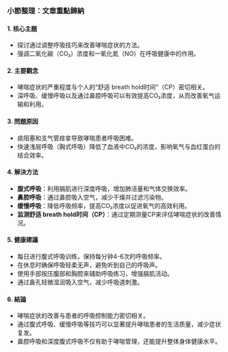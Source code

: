 ### 小節整理：文章重點歸納

#### 1. 核心主題  
- 探讨通过调整呼吸技巧来改善哮喘症状的方法。
- 强调二氧化碳（CO₂）浓度和一氧化氮（NO）在呼吸健康中的作用。

#### 2. 主要觀念  
- 哮喘症状的严重程度与个人的“舒适 breath hold时间”（CP）密切相关。
- 深呼吸、缓慢呼吸以及通过鼻腔呼吸可以有效提高CO₂浓度，从而改善氧气运输和利用。

#### 3. 問題原因  
- 痰阻塞和支气管痉挛导致哮喘患者呼吸困难。
- 快速浅层呼吸（胸式呼吸）降低了血液中CO₂的浓度，影响氧气与血红蛋白的结合效率。

#### 4. 解決方法  
- **腹式呼吸**：利用膈肌进行深度呼吸，增加肺活量和气体交换效率。  
- **鼻腔呼吸**：通过鼻腔吸入空气，减少干燥并过滤污染物。  
- **缓慢呼吸**：降低呼吸频率，提高CO₂浓度以促进氧气的高效利用。  
- **监测舒适 breath hold时间（CP）**：通过定期测量CP来评估哮喘症状的改善情况。

#### 5. 健康建議  
- 每日进行腹式呼吸训练，保持每分钟4-6次的呼吸频率。  
- 在休息时确保呼吸轻柔无声，避免听到自己的呼吸声。  
- 使用手部按压腹部和胸腔来辅助呼吸练习，增强膈肌活动。  
- 通过鼻孔轻微湿润吸入空气，减少呼吸道刺激。

#### 6. 結論  
- 哮喘症状的改善与患者的呼吸控制能力密切相关。
- 通过腹式呼吸、缓慢呼吸等技巧可以显著提升哮喘患者的生活质量，减少症状复发。
- 鼻腔呼吸和深度腹式呼吸不仅有助于哮喘管理，还能提升整体身体健康水平。